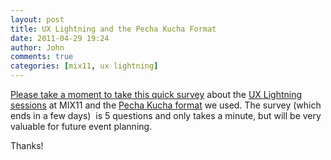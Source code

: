 ```yaml
---
layout: post
title: UX Lightning and the Pecha Kucha Format
date: 2011-04-29 19:24
author: John
comments: true
categories: [mix11, ux lightning]
---
```

<p><a href="http://jpapa.me/uxlsurvey">Please take a moment to take this quick survey</a> about the <a href="/mix11uxlpost">UX Lightning sessions</a> at MIX11 and the <a href="http://en.wikipedia.org/wiki/Pecha_Kucha">Pecha Kucha format</a> we used. The survey (which ends in a few days)&nbsp; is 5 questions and only takes a minute, but will be very valuable for future event planning.</p> <p>Thanks!</p>

